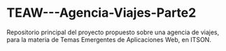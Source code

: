 # TEAW---Agencia-Viajes-Parte2
Repositorio principal del proyecto propuesto sobre una agencia de viajes, para la materia de Temas Emergentes de Aplicaciones Web, en ITSON.
 